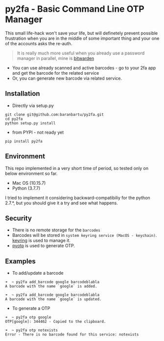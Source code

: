 # py2fa - Basic Command Line OTP Manager

This small life-hack won't save your life, but will definetely prevent possible frustration when you are in the middle of some important thing and your one of the accounts asks the re-auth.

> It is really much more useful when you already use a password manager in parallel, mine is [bitwarden](https://bitwarden.com/)

- You can use already scanned and active barcodes - go to your 2fa app and get the barcode for the related service
- Or, you can generate new barcode via related service.

## Installation
- Directly via setup.py

```
git clone git@github.com:baranbartu/py2fa.git
cd py2fa
python setup.py install

```
- from PYPI - not ready yet

```
pip install py2fa
```

## Environment
This repo implemented in a very short time of period, so tested only on below environment so far. 

- Mac OS (10.15.7)
- Python (3.7.7)

I tried to implement it considering backward-compatibiliy for the python 2.7.*, but you should give it a try and see what happens.

## Security
- There is no remote storage for the `barcodes`
- Barcodes will be stored in `system keyring service (MacOS - keychain)`.
  [keyring](https://github.com/jaraco/keyring) is used to manage it.
- [pyotp](https://github.com/pyauth/pyotp) is used to generate OTP.

## Examples
- To add/update a barcode

```
➜  ~ py2fa add_barcode google barcodeblabla
A barcode with the name `google` is added.

➜  ~ py2fa add_barcode google barcodeblabla
A barcode with the name `google` is updated.
```

- To generate a OTP

```
➜  ~ py2fa otp google
OTP[google]: 344462 - Copied to the clipboard.

➜  ~ py2fa otp notexists
Error - There is no barcode found for this service: notexists
```
